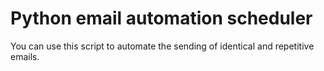 # Python email automation scheduler

You can use this script to automate the sending of identical and repetitive emails. 


